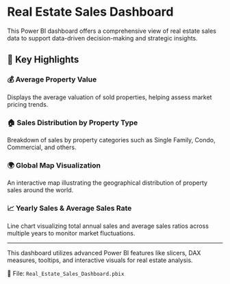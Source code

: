 # Real Estate Sales Dashboard

This Power BI dashboard offers a comprehensive view of real estate sales data to support data-driven decision-making and strategic insights.

## 🔹 Key Highlights

### 💰 Average Property Value  
Displays the average valuation of sold properties, helping assess market pricing trends.

### 🏠 Sales Distribution by Property Type  
Breakdown of sales by property categories such as Single Family, Condo, Commercial, and others.

### 🌍 Global Map Visualization  
An interactive map illustrating the geographical distribution of property sales around the world.

### 📈 Yearly Sales & Average Sales Rate  
Line chart visualizing total annual sales and average sales ratios across multiple years to monitor market fluctuations.

---

This dashboard utilizes advanced Power BI features like slicers, DAX measures, tooltips, and interactive visuals for real estate analysis.

📁 File: `Real_Estate_Sales_Dashboard.pbix`
